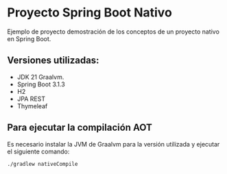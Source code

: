 # Proyecto Spring Boot Nativo

Ejemplo de proyecto demostración de los conceptos de un proyecto nativo en Spring Boot.

## Versiones utilizadas:

* JDK 21 Graalvm.
* Spring Boot 3.1.3
* H2
* JPA REST
* Thymeleaf

## Para ejecutar la compilación AOT

Es necesario instalar la JVM de Graalvm para la versión utilizada y ejecutar el siguiente comando:

```
./gradlew nativeCompile
```